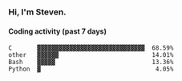 ### Hi, I'm Steven.

#### Coding activity (past 7 days)
```
C       ▓▓▓▓▓▓▓▓▓▓▓▓▓▓▓▓▓▓▓▓▓▓▓▓▓▓▓▓▓▓  68.59%
other   ▓▓▓▓▓▓                          14.01%
Bash    ▓▓▓▓▓                           13.36%
Python  ▓                                4.05%
```
